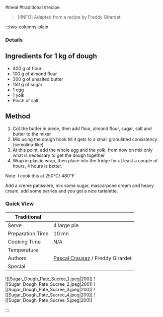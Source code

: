 #meal #traditional #recipe

> [!INFO]
> Adapted from a recipe by Freddy Girardet

:::two-columns-plain

### Details
## Ingredients for 1 kg of dough

- 400 g of flour
- 100 g of almond flour
- 300 g of unsalted butter
- 150 g of sugar
- 1 egg
- 1 yolk
- Pinch of salt


## Method

1. Cut the butter in piece, then add flour, almond flour, sugar, salt and butter to the mixer
2. Mix using the dough hook till it gets to a small granulated consistency (semolina-like)
3. At this point, add the whole egg and the yolk, from now on mix only what is necessary to get the dough together
4. Wrap in plastic wrap, then place into the fridge for at least a couple of hours, 4 hours is better.

  

Note: I cook this at 250℃/ 480℉ 

  

Add a creme patissiere, mix some sugar, mascarpone cream and heavy cream, add some berries and you get a nice tartelette.








### Quick View
| Traditional      |                                                |
| ---------------- | ---------------------------------------------- |
| Serve            | 4 large pie                                    |
| Preparation Time | 10 mn                                          |
| Cooking Time     | N/A                                            |
| Temperature      |                                                |
| Authors          | [Pascal Crausaz](mailto:pascal@askpascal.com) / Freddy Girardet |
| Special          |                                                |

![[Sugar_Dough_Pate_Sucree_1.jpeg|200]]
![[Sugar_Dough_Pate_Sucree_2.jpeg|200]]
![[Sugar_Dough_Pate_Sucree_3.jpeg|200]]
![[Sugar_Dough_Pate_Sucree_4.jpeg|200]]
![[Sugar_Dough_Pate_Sucree_5.jpeg|200]]

:::

